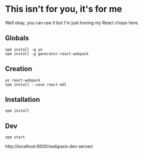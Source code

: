 # This isn't for you, it's for me

Well okay, you can use it but I'm just honing my React chops here.

## Globals

    npm install -g yo
    npm install -g generator-react-webpack

  ## Creation

    yo react-webpack
    npm install --save react-mdl

## Installation

    npm install

## Dev

    npm start

http://localhost:8000/webpack-dev-server/
